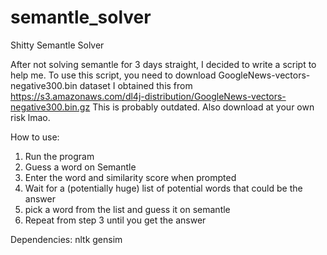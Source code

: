 # semantle_solver
Shitty Semantle Solver

After not solving semantle for 3 days straight, I decided to write a script to help me. 
To use this script, you need to download GoogleNews-vectors-negative300.bin dataset
I obtained this from https://s3.amazonaws.com/dl4j-distribution/GoogleNews-vectors-negative300.bin.gz
This is probably outdated. Also download at your own risk lmao.

How to use:
1. Run the program
1. Guess a word on Semantle
1. Enter the word and similarity score when prompted
1. Wait for a (potentially huge) list of potential words that could be the answer
1. pick a word from the list and guess it on semantle
1. Repeat from step 3 until you get the answer

Dependencies:
nltk
gensim
